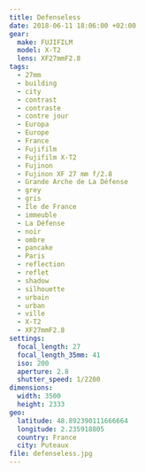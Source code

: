 ```yaml
---
title: Defenseless
date: 2018-06-11 18:06:00 +02:00
gear:
  make: FUJIFILM
  model: X-T2
  lens: XF27mmF2.8
tags:
  - 27mm
  - building
  - city
  - contrast
  - contraste
  - contre jour
  - Europa
  - Europe
  - France
  - Fujifilm
  - Fujifilm X-T2
  - Fujinon
  - Fujinon XF 27 mm f/2.8
  - Grande Arche de La Défense
  - grey
  - gris
  - Ile de France
  - immeuble
  - La Défense
  - noir
  - ombre
  - pancake
  - Paris
  - reflection
  - reflet
  - shadow
  - silhouette
  - urbain
  - urban
  - ville
  - X-T2
  - XF27mmF2.8
settings:
  focal_length: 27
  focal_length_35mm: 41
  iso: 200
  aperture: 2.8
  shutter_speed: 1/2200
dimensions:
  width: 3500
  height: 2333
geo:
  latitude: 48.892390111666664
  longitude: 2.235918805
  country: France
  city: Puteaux
file: defenseless.jpg
---
```



